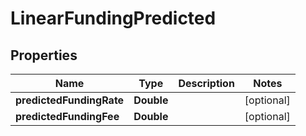 
# LinearFundingPredicted

## Properties
Name | Type | Description | Notes
------------ | ------------- | ------------- | -------------
**predictedFundingRate** | **Double** |  |  [optional]
**predictedFundingFee** | **Double** |  |  [optional]



